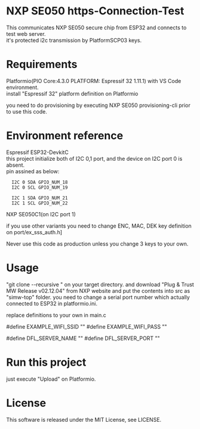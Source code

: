 # NXP SE050 https-Connection-Test

This communicates NXP SE050 secure chip from ESP32 and connects to test web server.  
it's protected i2c transmission by PlatformSCP03 keys.  

# Requirements

Platformio(PIO Core:4.3.0 PLATFORM: Espressif 32 1.11.1) with VS Code environment.  
install "Espressif 32" platform definition on Platformio  

you need to do provisioning by executing NXP SE050 provisioning-cli prior to use this code.   

# Environment reference
  
  Espressif ESP32-DevkitC  
  this project initialize both of I2C 0,1 port, and the device on I2C port 0 is absent.  
  pin assined as below:  


      I2C 0 SDA GPIO_NUM_18
      I2C 0 SCL GPIO_NUM_19

      I2C 1 SDA GPIO_NUM_21
      I2C 1 SCL GPIO_NUM_22
          
  NXP SE050C1(on I2C port 1)  

  if you use other variants you need to change ENC, MAC, DEK key definition on port/ex_sss_auth.h]  

  Never use this code as production unless you change 3 keys to your own.  

# Usage

"git clone --recursive " on your target directory. and download "Plug & Trust MW Release v02.12.04" from NXP website and put the contents into src as "simw-top" folder. you need to change a serial port number which actually connected to ESP32 in platformio.ini.

replace definitions to your own in main.c

#define EXAMPLE_WIFI_SSID ""
#define EXAMPLE_WIFI_PASS "" 

#define DFL_SERVER_NAME ""
#define DFL_SERVER_PORT ""

# Run this project

just execute "Upload" on Platformio.   

# License

This software is released under the MIT License, see LICENSE.  
